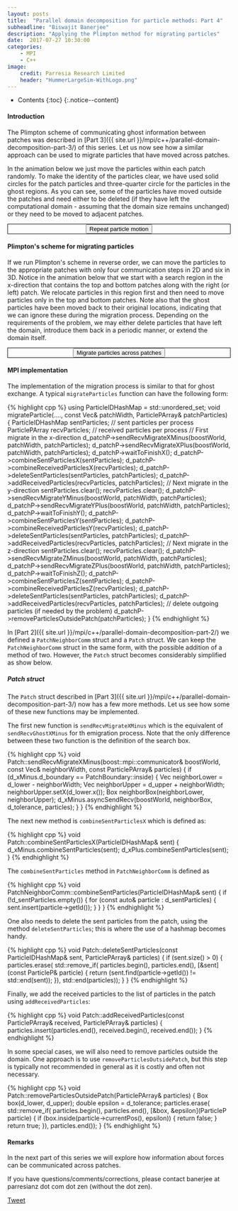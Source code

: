 ```yaml
---
layout: posts
title:  "Parallel domain decomposition for particle methods: Part 4"
subheadline: "Biswajit Banerjee"
description: "Applying the Plimpton method for migrating particles"
date:  2017-07-27 10:30:00
categories:
    - MPI
    - C++
image:
    credit: Parresia Research Limited
    header: "HummerLargeSim-WithLogo.png"
---
```


- Contents
{:toc}
{:.notice--content}

#### Introduction ####
The Plimpton scheme of communicating ghost information between patches was described
in [Part 3]({{ site.url }}/mpi/c++/parallel-domain-decomposition-part-3/) of this series.
Let us now see how a similar approach can be used to migrate particles that have
moved across patches.

In the animation below we just move the particles within each patch randomly.  To make
the identity of the particles clear, we have used solid circles for the patch particles and
three-quarter circle for the particles in the ghost regions. As you can see, some of the
particles have moved outside the patches and need either to be deleted (if they have
left the computational domain - assuming that the domain size remains unchanged) or they
need to be moved to adjacent patches.

<div align="center" style="border:1px solid black">
<div>
  <input name="restartMotion" type="button" value="Repeat particle motion" onclick="particleMotion.restartAnimation()" />
</div>
<div>
  <canvas id="particle-motion" height="500" width="500"></canvas>
</div>
</div>
<p/>

#### Plimpton's scheme for migrating particles ####
If we run Plimpton's scheme in reverse order, we can move the particles to the appropriate
patches with only four communication steps in 2D and six in 3D.  Notice in the animation
below that we start with a search region in the x-direction that contains the top and bottom
patches along with the right (or left) patch.  We relocate particles in this region first and
then need to move particles only in the top and bottom patches.  Note also that the ghost particles
have been moved back to their original locations, indicating that we can ignore these during the
migration process.  Depending on the requirements of the problem, we may either delete particles
that have left the domain, introduce them back in a periodic manner, or extend the domain itself.

<div align="center" style="border:1px solid black">
<div>
  <input name="restartMigrate" type="button" value="Migrate particles across patches" onclick="particleMigrate.restartAnimation()" />
</div>
<div>
  <canvas id="particle-migrate" height="500" width="500"></canvas>
</div>
</div>
<p/>

#### MPI implementation ####
The implementation of the migration process is similar to that for ghost exchange. A typical
`migrateParticles` function can have the following form:

{% highlight cpp %}
using ParticleIDHashMap = std::unordered_set<ParticleID>;
void migrateParticle(...., const Vec& patchWidth, ParticlePArray& patchParticles)
{
  ParticleIDHashMap sentParticles;  // sent particles per process
  ParticlePArray    recvParticles;  // received particles per process
  // First migrate in the x-direction
  d_patchP->sendRecvMigrateXMinus(boostWorld, patchWidth, patchParticles);
  d_patchP->sendRecvMigrateXPlus(boostWorld, patchWidth, patchParticles);
  d_patchP->waitToFinishX();
  d_patchP->combineSentParticlesX(sentParticles);
  d_patchP->combineReceivedParticlesX(recvParticles);
  d_patchP->deleteSentParticles(sentParticles, patchParticles);
  d_patchP->addReceivedParticles(recvParticles, patchParticles);
  // Next migrate in the y-direction
  sentParticles.clear();
  recvParticles.clear();
  d_patchP->sendRecvMigrateYMinus(boostWorld, patchWidth, patchParticles);
  d_patchP->sendRecvMigrateYPlus(boostWorld, patchWidth, patchParticles);
  d_patchP->waitToFinishY();
  d_patchP->combineSentParticlesY(sentParticles);
  d_patchP->combineReceivedParticlesY(recvParticles);
  d_patchP->deleteSentParticles(sentParticles, patchParticles);
  d_patchP->addReceivedParticles(recvParticles, patchParticles);
  // Next migrate in the z-direction
  sentParticles.clear();
  recvParticles.clear();
  d_patchP->sendRecvMigrateZMinus(boostWorld, patchWidth, patchParticles);
  d_patchP->sendRecvMigrateZPlus(boostWorld, patchWidth, patchParticles);
  d_patchP->waitToFinishZ();
  d_patchP->combineSentParticlesZ(sentParticles);
  d_patchP->combineReceivedParticlesZ(recvParticles);
  d_patchP->deleteSentParticles(sentParticles, patchParticles);
  d_patchP->addReceivedParticles(recvParticles, patchParticles);
  // delete outgoing particles (if needed by the problem)
  d_patchP->removeParticlesOutsidePatch(patchParticles);
}
{% endhighlight %}

In [Part 2]({{ site.url }}/mpi/c++/parallel-domain-decomposition-part-2/) we defined
a `PatchNeighborComm` struct and a `Patch` struct.  We can keep the `PatchNeighborComm`
struct in the same form, with the possible addition of a method of two.  However, the `Patch`
struct becomes considerably simplified as show below.

##### Patch struct #####
The `Patch` struct described in [Part 3]({{ site.url }}/mpi/c++/parallel-domain-decomposition-part-3/)
now has a few more methods.  Let us see how some of these new functions may be implemented.

The first new function is `sendRecvMigrateXMinus` which is the equivalent of `sendRecvGhostXMinus`
for th emigration process.  Note that the only difference between these two function is the
definition of the search box.

{% highlight cpp %}
void 
Patch::sendRecvMigrateXMinus(boost::mpi::communicator& boostWorld, 
                             const Vec& neighborWidth,
                             const ParticlePArray& particles) 
{
  if (d_xMinus.d_boundary == PatchBoundary::inside) {
    Vec neighborLower = d_lower - neighborWidth;
    Vec neighborUpper = d_upper + neighborWidth;
    neighborUpper.setX(d_lower.x());
    Box neighborBox(neighborLower, neighborUpper);
    d_xMinus.asyncSendRecv(boostWorld, 
                           neighborBox, d_tolerance,
                           particles);
  }
}
{% endhighlight %}

The next new method is `combineSentParticlesX` which is defined as:

{% highlight cpp %}
void 
Patch::combineSentParticlesX(ParticleIDHashMap& sent) 
{
  d_xMinus.combineSentParticles(sent);
  d_xPlus.combineSentParticles(sent);
}
{% endhighlight %}

The `combineSentParticles` method in `PatchNeighborComm` is defined as

{% highlight cpp %}
void 
PatchNeighborComm::combineSentParticles(ParticleIDHashMap& sent) 
{
  if (!d_sentParticles.empty()) {
    for (const auto& particle : d_sentParticles) {
      sent.insert(particle->getId());
    }
  }
}
{% endhighlight %}

One also needs to delete the sent particles from the patch, using the method
`deleteSentParticles`;  this is where the use of a hashmap becomes handy.

{% highlight cpp %}
void
Patch::deleteSentParticles(const ParticleIDHashMap& sent,
                           ParticlePArray& particles)
{
  if (sent.size() > 0) {
    particles.erase(
      std::remove_if(
        particles.begin(), particles.end(),
        [&sent](const ParticleP& particle) {
          return (sent.find(particle->getId()) != std::end(sent));
        }),
      std::end(particles));
  }
}
{% endhighlight %}

Finally, we add the received particles to the list of particles in the patch using
`addReceivedParticles`:

{% highlight cpp %}
void
Patch::addReceivedParticles(const ParticlePArray& received,
                            ParticlePArray& particles)
{
  particles.insert(particles.end(), received.begin(), received.end());
}
{% endhighlight %}

In some special cases, we will also need to remove particles outside the domain.  One
approach is to use `removeParticlesOutsidePatch`, but this step is typically not recommended
in general as it is costly and often not necessary.

{% highlight cpp %}
void 
Patch::removeParticlesOutsidePatch(ParticlePArray& particles)
{
  Box box(d_lower, d_upper);
  double epsilon = d_tolerance;
  particles.erase(
    std::remove_if(
      particles.begin(), particles.end(),
      [&box, &epsilon](ParticleP particle) {
        if (box.inside(particle->currentPos(), epsilon)) {
          return false;
        }
        return true;
      }),
    particles.end());
}
{% endhighlight %}
<p/>


#### Remarks ####
In the next part of this series we will explore how information about forces can be communicated
across patches.

If you have questions/comments/corrections, please contact banerjee at parresianz dot com dot zen (without the dot zen).


<a class="twitter-share-button" href="https://twitter.com/intent/tweet" data-via="parresianz"> Tweet</a>
<script src="//platform.linkedin.com/in.js" type="text/javascript">
  lang: en_US
</script>
<script type="IN/Share" data-counter="right"></script>

<script src="{{ site.url }}/assets/js/d3.v4.min.js"></script>
<script src="{{ site.url }}/assets/js/colorbrewer.min.js"></script>
<script src="{{ site.url }}/assets/js/seedrandom.min.js"></script>
<script src="{{ site.url }}/assets/js/particleMigrate.js"></script>
<script src="{{ site.url }}/assets/js/particleMotion.js"></script>

